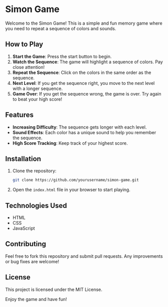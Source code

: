 # Simon Game

Welcome to the Simon Game! This is a simple and fun memory game where you need to repeat a sequence of colors and sounds.

## How to Play

1. **Start the Game**: Press the start button to begin.
2. **Watch the Sequence**: The game will highlight a sequence of colors. Pay close attention!
3. **Repeat the Sequence**: Click on the colors in the same order as the sequence.
4. **Next Level**: If you get the sequence right, you move to the next level with a longer sequence.
5. **Game Over**: If you get the sequence wrong, the game is over. Try again to beat your high score!

## Features

- **Increasing Difficulty**: The sequence gets longer with each level.
- **Sound Effects**: Each color has a unique sound to help you remember the sequence.
- **High Score Tracking**: Keep track of your highest score.

## Installation

1. Clone the repository:
   ```bash
   git clone https://github.com/yourusername/simon-game.git
   ```
2. Open the `index.html` file in your browser to start playing.

## Technologies Used

- HTML
- CSS
- JavaScript

## Contributing

Feel free to fork this repository and submit pull requests. Any improvements or bug fixes are welcome!

## License

This project is licensed under the MIT License.

Enjoy the game and have fun!
